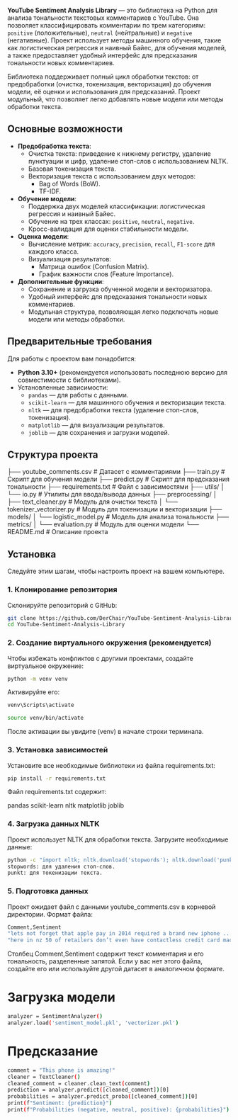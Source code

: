 **YouTube Sentiment Analysis Library** — это библиотека на Python для анализа тональности текстовых комментариев с YouTube. Она позволяет классифицировать комментарии по трем категориям: `positive` (положительные), `neutral` (нейтральные) и `negative` (негативные). Проект использует методы машинного обучения, такие как логистическая регрессия и наивный Байес, для обучения моделей, а также предоставляет удобный интерфейс для предсказания тональности новых комментариев.

Библиотека поддерживает полный цикл обработки текстов: от предобработки (очистка, токенизация, векторизация) до обучения модели, её оценки и использования для предсказаний. Проект модульный, что позволяет легко добавлять новые модели или методы обработки текста.

## Основные возможности

- **Предобработка текста**:
  - Очистка текста: приведение к нижнему регистру, удаление пунктуации и цифр, удаление стоп-слов с использованием NLTK.
  - Базовая токенизация текста.
  - Векторизация текста с использованием двух методов:
    - Bag of Words (BoW).
    - TF-IDF.
- **Обучение модели**:
  - Поддержка двух моделей классификации: логистическая регрессия и наивный Байес.
  - Обучение на трех классах: `positive`, `neutral`, `negative`.
  - Кросс-валидация для оценки стабильности модели.
- **Оценка модели**:
  - Вычисление метрик: `accuracy`, `precision`, `recall`, `F1-score` для каждого класса.
  - Визуализация результатов:
    - Матрица ошибок (Confusion Matrix).
    - График важности слов (Feature Importance).
- **Дополнительные функции**:
  - Сохранение и загрузка обученной модели и векторизатора.
  - Удобный интерфейс для предсказания тональности новых комментариев.
  - Модульная структура, позволяющая легко подключать новые модели или методы обработки.

## Предварительные требования

Для работы с проектом вам понадобится:
- **Python 3.10+** (рекомендуется использовать последнюю версию для совместимости с библиотеками).
- Установленные зависимости:
  - `pandas` — для работы с данными.
  - `scikit-learn` — для машинного обучения и векторизации текста.
  - `nltk` — для предобработки текста (удаление стоп-слов, токенизация).
  - `matplotlib` — для визуализации результатов.
  - `joblib` — для сохранения и загрузки моделей.

## Структура проекта

├── youtube_comments.csv         # Датасет с комментариями
├── train.py                     # Скрипт для обучения модели
├── predict.py                   # Скрипт для предсказания тональности
├── requirements.txt             # Файл с зависимостями
├── utils/
│   └── io.py                    # Утилиты для ввода/вывода данных
├── preprocessing/
│   ├── text_cleaner.py          # Модуль для очистки текста
│   └── tokenizer_vectorizer.py  # Модуль для токенизации и векторизации
├── models/
│   └── logistic_model.py        # Модель для анализа тональности
├── metrics/
│   └── evaluation.py            # Модуль для оценки модели
└── README.md                    # Описание проекта


## Установка

Следуйте этим шагам, чтобы настроить проект на вашем компьютере.

### 1. Клонирование репозитория
Склонируйте репозиторий с GitHub:
```bash
git clone https://github.com/DerChair/YouTube-Sentiment-Analysis-Library.git
cd YouTube-Sentiment-Analysis-Library
```





### 2. Создание виртуального окружения (рекомендуется)
Чтобы избежать конфликтов с другими проектами, создайте виртуальное окружение:

```bash
python -m venv venv
```
Активируйте его:

```bash
venv\Scripts\activate
```

```bash
source venv/bin/activate
```
После активации вы увидите (venv) в начале строки терминала.

### 3. Установка зависимостей
Установите все необходимые библиотеки из файла requirements.txt:
```bash
pip install -r requirements.txt
```
Файл requirements.txt содержит:

pandas
scikit-learn
nltk
matplotlib
joblib
### 4. Загрузка данных NLTK
Проект использует NLTK для обработки текста. Загрузите необходимые данные:

```bash
python -c "import nltk; nltk.download('stopwords'); nltk.download('punkt')"
stopwords: для удаления стоп-слов.
punkt: для токенизации текста.
```
### 5. Подготовка данных
Проект ожидает файл с данными youtube_comments.csv в корневой директории. Формат файла:

```bash
Comment,Sentiment
"lets not forget that apple pay in 2014 required a brand new iphone ...,neutral"
"here in nz 50 of retailers don’t even have contactless credit card machines ...,negative"
```
Столбец Comment,Sentiment содержит текст комментария и его тональность, разделенные запятой.
Если у вас нет этого файла, создайте его или используйте другой датасет в аналогичном формате.

# Загрузка модели
```bash
analyzer = SentimentAnalyzer()
analyzer.load('sentiment_model.pkl', 'vectorizer.pkl')
```
# Предсказание
```bash
comment = "This phone is amazing!"
cleaner = TextCleaner()
cleaned_comment = cleaner.clean_text(comment)
prediction = analyzer.predict([cleaned_comment])[0]
probabilities = analyzer.predict_proba([cleaned_comment])[0]
print(f"Sentiment: {prediction}")
print(f"Probabilities (negative, neutral, positive): {probabilities}")
```
